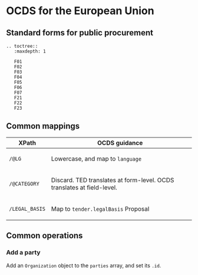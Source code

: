 # OCDS for the European Union

## Standard forms for public procurement

```eval_rst
.. toctree::
   :maxdepth: 1

   F01
   F02
   F03
   F04
   F05
   F06
   F07
   F21
   F22
   F23
```

## Common mappings

<div class="wy-table-responsive">
  <div class="wy-table-responsive"><table class="docutils">
    <thead>
      <tr>
        <th>XPath</th>
        <th>OCDS guidance</th>
      </tr>
    </thead>
    <tbody>
      <tr>
        <td id="/@LG">
          <p><code>/@LG</code></p>
        </td>
        <td>
<p>Lowercase, and map to <code>language</code></p>
        </td>
      </tr>
      <tr>
        <td id="/@CATEGORY">
          <p><code>/@CATEGORY</code></p>
        </td>
        <td>
<p>Discard. TED translates at form-level. OCDS translates at field-level.</p>
        </td>
      </tr>
      <tr>
        <td id="/LEGAL_BASIS">
          <p><code>/LEGAL_BASIS</code></p>
        </td>
        <td>
<p>Map to <code>tender.legalBasis</code> <span class="badge badge-proposal">Proposal</span></p>
        </td>
      </tr>
  </tbody></table></div>
</div>

## Common operations

### Add a party

Add an `Organization` object to the `parties` array, and set its `.id`.